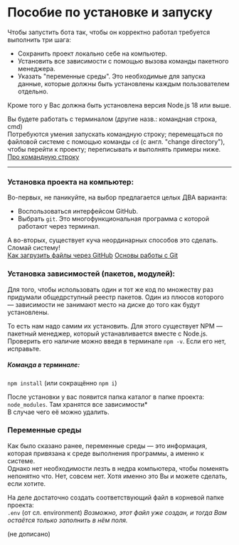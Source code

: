 # Пособие по установке и запуску
Чтобы запустить бота так, чтобы он корректно работал требуется выполнить три шага:  
- Сохранить проект локально себе на компьютер.  
- Установить все зависимости с помощью вызова команды пакетного менеджера.  
- Указать "переменные среды". Это необходимые для запуска данные, которые должны быть установлены каждым пользователем отдельно.
  
Кроме того у Вас должна быть установлена версия Node.js 18 или выше.  
  
Вы будете работать с терминалом (другие назв.: командная строка, cmd)  
Потребуются умения запускать командную строку; перемещаться по файловой системе с помощью команды `cd` (с англ. "change directory"), чтобы перейти к проекту; переписывать и выполнять примеры ниже.
[Про командную строку](https://gist.github.com/codedokode/10539568)  
***  
  
### Установка проекта на компьютер:
Во-первых, не паникуйте, на выбор предлагается целых ДВА варианта:  
- Воспользоваться интерфейсом GitHub.  
- Выбрать `git`. Это многофункциональная программа с которой работают через терминал.  

А во-вторых, существует куча неординарных способов это сделать. Сломай систему!   
[Как загрузить файлы через GitHub](https://www.google.com/search?q=how+to+download+zip+from+github&oq=how+to+download+zip+)
[Основы работы с Git](https://www.google.com/search?q=%D0%BE%D1%81%D0%BD%D0%BE%D0%B2%D1%8B+%D1%80%D0%B0%D0%B1%D0%BE%D1%82%D1%8B+%D1%81+git)

### Установка зависимостей (пакетов, модулей):
Для того, чтобы использовать один и тот же код по множеству раз придумали общедрступный реестр пакетов. Один из плюсов которого — зависимости не занимают место на диске до того как будут установлены.  
   
То есть нам надо самим их установить. Для этого существует NPM — пакетный менеджер, который устанавливается вместе с Node.js. Проверить его наличие можно введя в терминале `npm -v`. Если его нет, исправьте.  
##### **Команда в терминале:**  
`npm install` (или сокращённо `npm i`)  
  
После установки у вас появится папка каталог в папке проекта: `node_modules`. Там хранятся все зависимости*  
В случае чего её можно удалить.  

### Переменные среды
Как было сказано ранее, переменные среды — это информация, которая привязана к среде выполнения программы, а именно к системе.  
Однако нет необходимости лезть в недра компьютера, чтобы поменять непонятно что. Нет, совсем нет. Хотя именно это Вы и можете сделать, если хотите.  
  
На деле достаточно создать соответствующий файл в корневой папке проекта:  
`.env` (от сл. environment)
_Возможно, этот файл уже создан, и тогда Вам остаётся только заполнить в нём поля._

(не дописано)
 
